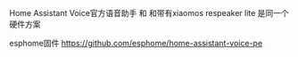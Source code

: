Home Assistant Voice官方语音助手 和 和带有xiaomos respeaker lite 是同一个硬件方案


esphome固件
https://github.com/esphome/home-assistant-voice-pe